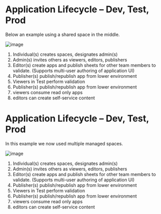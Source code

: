 # Application Lifecycle – Dev, Test, Prod
Below an example using a shared space in the middle. 

![image](https://user-images.githubusercontent.com/12411165/231542983-40487c95-ff32-45a2-a800-1b8f0eeabe67.png)

1. Individual(s) creates spaces, designates admin(s)
2. Admin(s) invites others as viewers, editors, publishers
3. Editor(s) create apps and publish sheets for other team members to validate. (Supports multi-user authoring of application UI)
4. Publisher(s) publish/republish app from lower environment
5. Viewers in Test perform validation
6. Publisher(s) publish/republish app from lower environment
7. viewers consume read only apps
8. editors can create self-service content

# Application Lifecycle – Dev, Test, Prod
In this example we now used multiple managed spaces. 

![image](https://user-images.githubusercontent.com/12411165/231550219-d0af863a-f5cd-4bb6-bf64-63cdf970e0f9.png)

1. Individual(s) creates spaces, designates admin(s)
2. Admin(s) invites others as viewers, editors, publishers
3. Editor(s) create apps and publish sheets for other team members to validate. (Supports multi-user authoring of application UI)
4. Publisher(s) publish/republish app from lower environment
5. Viewers in Test perform validation
6. Publisher(s) publish/republish app from lower environment
7. viewers consume read only apps
8. editors can create self-service content

